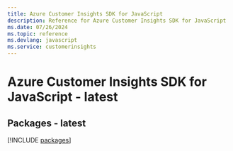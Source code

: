 ```yaml
---
title: Azure Customer Insights SDK for JavaScript
description: Reference for Azure Customer Insights SDK for JavaScript
ms.date: 07/26/2024
ms.topic: reference
ms.devlang: javascript
ms.service: customerinsights
---
```

# Azure Customer Insights SDK for JavaScript - latest
## Packages - latest
[!INCLUDE [packages](customer-insights-index.md)]